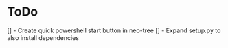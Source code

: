 # ToDo

[] - Create quick powershell start button in neo-tree
[] - Expand setup.py to also install dependencies
